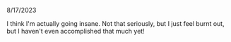 8/17/2023

I think I'm actually going insane. Not that seriously, but I just feel burnt out, but I haven't even accomplished that much yet!